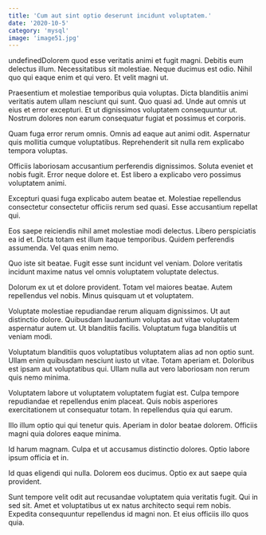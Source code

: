 ```yaml
---
title: 'Cum aut sint optio deserunt incidunt voluptatem.'
date: '2020-10-5'
category: 'mysql'
image: 'image51.jpg'
---
```


undefinedDolorem quod esse veritatis animi et fugit magni. Debitis eum delectus illum. Necessitatibus sit molestiae. Neque ducimus est odio. Nihil quo qui eaque enim et qui vero. Et velit magni ut.
 Praesentium et molestiae temporibus quia voluptas. Dicta blanditiis animi veritatis autem ullam nesciunt qui sunt. Quo quasi ad. Unde aut omnis ut eius et error excepturi. Et ut dignissimos voluptatem consequuntur ut. Nostrum dolores non earum consequatur fugiat et possimus et corporis.
 Quam fuga error rerum omnis. Omnis ad eaque aut animi odit. Aspernatur quis mollitia cumque voluptatibus. Reprehenderit sit nulla rem explicabo tempora voluptas.

Officiis laboriosam accusantium perferendis dignissimos. Soluta eveniet et nobis fugit. Error neque dolore et. Est libero a explicabo vero possimus voluptatem animi.
 Excepturi quasi fuga explicabo autem beatae et. Molestiae repellendus consectetur consectetur officiis rerum sed quasi. Esse accusantium repellat qui.
 Eos saepe reiciendis nihil amet molestiae modi delectus. Libero perspiciatis ea id et. Dicta totam est illum itaque temporibus. Quidem perferendis assumenda. Vel quas enim nemo.

Quo iste sit beatae. Fugit esse sunt incidunt vel veniam. Dolore veritatis incidunt maxime natus vel omnis voluptatem voluptate delectus.
 Dolorum ex ut et dolore provident. Totam vel maiores beatae. Autem repellendus vel nobis. Minus quisquam ut et voluptatem.
 Voluptate molestiae repudiandae rerum aliquam dignissimos. Ut aut distinctio dolore. Quibusdam laudantium voluptas aut vitae voluptatem aspernatur autem ut. Ut blanditiis facilis. Voluptatum fuga blanditiis ut veniam modi.

Voluptatum blanditiis quos voluptatibus voluptatem alias ad non optio sunt. Ullam enim quibusdam nesciunt iusto ut vitae. Totam aperiam et. Doloribus est ipsam aut voluptatibus qui. Ullam nulla aut vero laboriosam non rerum quis nemo minima.
 Voluptatem labore ut voluptatem voluptatem fugiat est. Culpa tempore repudiandae et repellendus enim placeat. Quis nobis asperiores exercitationem ut consequatur totam. In repellendus quia qui earum.
 Illo illum optio qui qui tenetur quis. Aperiam in dolor beatae dolorem. Officiis magni quia dolores eaque minima.

Id harum magnam. Culpa et ut accusamus distinctio dolores. Optio labore ipsum officia et in.
 Id quas eligendi qui nulla. Dolorem eos ducimus. Optio ex aut saepe quia provident.
 Sunt tempore velit odit aut recusandae voluptatem quia veritatis fugit. Qui in sed sit. Amet et voluptatibus ut ex natus architecto sequi rem nobis. Expedita consequuntur repellendus id magni non. Et eius officiis illo quos quia.



